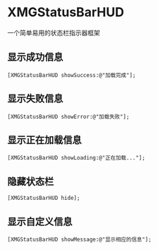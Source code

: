# XMGStatusBarHUD
一个简单易用的状态栏指示器框架
## 显示成功信息
```objc
[XMGStatusBarHUD showSuccess:@"加载完成"];
```

## 显示失败信息
```objc
[XMGStatusBarHUD showError:@"加载失败"];
```

## 显示正在加载信息
```objc
[XMGStatusBarHUD showLoading:@"正在加载..."];
```

## 隐藏状态栏
```objc
[XMGStatusBarHUD hide];
```

## 显示自定义信息
```objc
[XMGStatusBarHUD showMessage:@"显示相应的信息"];
```